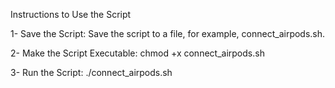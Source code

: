 Instructions to Use the Script

1- Save the Script: Save the script to a file, for example, connect_airpods.sh.

2- Make the Script Executable: chmod +x connect_airpods.sh

3- Run the Script: ./connect_airpods.sh
